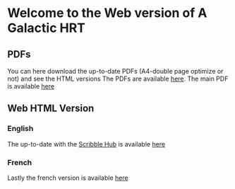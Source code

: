 # Welcome to the Web version of A Galactic HRT


## PDFs
You can here download the up-to-date PDFs (A4-double page optimize or not) and see the HTML versions
The PDFs are available [here](https://coco33920.github.io/agh-public/pdfs/).
The main PDF is available [here](https://coco33920.github.io/agh-public/pdfs/agh.pdf)

## Web HTML Version 
### English
The up-to-date with the [Scribble Hub](https://www.scribblehub.com/series/444395/a-galactic-hrt/) 
is available [here](https://coco33920.github.io/agh-public/web/index.html)
### French
Lastly the french version is available [here](https://coco33920.github.io/agh-public/web/agh-french.html)